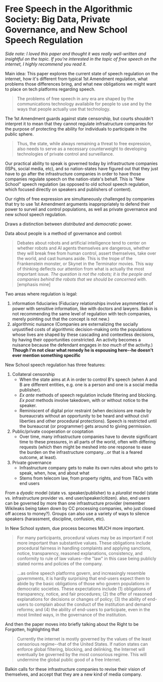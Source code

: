 # Free Speech in the Algorithmic Society: Big Data, Private Governance, and New School Speech Regulation

_Side note: I loved this paper and thought it was really well-written and insightful on the topic. If you're interested in the topic of free speech on the internet, I highly recommend you read it._

Main idea: This paper explores the current state of speech regulation on the internet, how it's different from typical 1st Amendment regulation, what problems those differences bring, and what new obligations we might want to place on tech platforms regarding speech.

> The problems of free speech in any era are shaped by the communications technology availabile for people to use and by the ways that people actually use that technology.

The 1st Amendment guards against state censorship, but courts shouldn't interpret it to mean that they cannot regulate infrsatructure companies for the purpose of protecting the ability for individuals to participate in the public sphere.
> Thus, the state, while always remaining a threat to free expression, also needs to serve as a necessary counterweight to developing technologies of private control and surveillance.

Our practical ability to speak is governed today by infrastructure companies (ISPs, social media, etc), and so nation-states have figured out that they just have to go after the infrastructure companies in order to have those companies regulate speech on the nation-state's behalf. This is "New School" speech regulation (as opposed to old school speech regulation, which focused directly on speakers and publishers of content).

Our rights of free expression are simultaneously challenged by companies that try to use 1st Amendment arguments inappropriately to defend their power to surveil and control populations, as well as private governance and new school speech regulation.

Draws a distinction between *distributed* and *democratic* power.

Data about people is a method of governance and control:
> Debates about robots and artificial intelligence tend to center on whether robots and AI agents themselves are dangerous, whether they will break free from human control, assert themselves, take over the world, and cast humans aside. This is the trope of the Frankenstein monster, or Skynet in the Terminator movies. This way of thinking deflects our attention from what is actually the most important issue. *The question is not the robots; it is the people and companies behind the robots that we should be concerned with*. [emphasis mine]

Two areas where regulation is legal:
1. information fiduciaries (Fiduciary relationships involve asymmetries of power with sensitive information, like with doctors and lawyers. Balkin is not recommending the same level of regulation with tech companies, merely pointing out that the concept is not new.)
2. algorithmic nuisance (Companies are externalizing the socially unjustified costs of algorithmic decision-making onto the populations whose lives are shaped by these cascading and contextless decisions, by having their opportunities constricted. An activity becomes a nuisance because the defendant engages in *too much* of the activity.) **Though I'm not clear what remedy he is espousing here--he doesn't ever mention something specific**

New School speech regulation has three features:
1. Collateral censorship
	- When the state aims at A in order to control B's speech (when A and B are different entities, e.g. one is a person and one is a social media publisher).
	- *Ex ante* methods of speech regulation include filtering and blocking. *Ex post* methods involve takedown, with or without notice to the speaker.
	- Reminiscent of digital prior restraint (when decisions are made by bureaucrats without an opportunity to be heard and without civil liberties and other procedural protections). Speech is restricted until the bureaucrat (or programmer) gets around to giving permission.
2. Public/private cooperation or cooptation
	- Over time, many infrastructure companies have to devote significant time to these pressures, in all parts of the world, often with differing requests (which then might be meshed into one response to ease the burden on the infrastructure company...or that is a feared outcome, at least).
3. Private governance
	- Infrastructure company gets to make its own rules about who gets to speak, when, how, and about what
	- Stems from telecom law, from property rights, and from T&Cs with end users

From a *dyadic* model (state vs. speaker/publisher) to a *pluralist* model (state vs. infrastructure provider vs. end user/speaker/citizen). also, end users can be governed by more than one infrastructure provider (remember Wikileaks being taken down by CC processing companies, who just closed off access to money?). Groups can also use a variety of ways to silence speakers (harassment, discipline, confusion, etc).

In New School system, due process becomes MUCH more important.
> For many participants, procedural values may be as important if not more important than substantive values.
> These obligations include procedural fairness in handling complaints and applying sanctions, notice, transparency, reasoned explanations, consistency, and conformity to rule of law values--the "law" in this case being publicly stated norms and policies of the company.

> ...as online speech platforms govern, and increasingly resemble governments, it is hardly surprising that end-users expect them to abide by the basic obligations of those who govern populations in democratic societies. These expectations include (1) obligations of transparency, notice, and fair procedures; (2) the offer of reasoned explanations for decisions or changes of policy; (3) the ability of end-users to complain about the conduct of the institution and demand reforms; and (4) the ability of end-users to participate, even in the most limited ways, in the governance of the institution.

And then the paper moves into briefly talking about the Right to be Forgotten, highlighting that
> Currently the internet is mostly governed by the values of the least censorious regime--that of the United States. If nation states can enforce global filtering, blocking, and delinking, the Internet will eventually be governed by the most consorious regime. This will undermine the global public good of a free Internet.

Balkin calls for these infrastructure companies to revise their vision of themselves, and accept that they are a new kind of media company.
